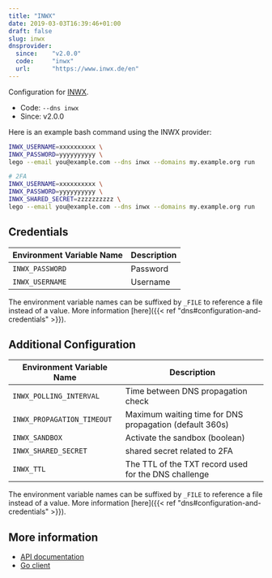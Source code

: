 ```yaml
---
title: "INWX"
date: 2019-03-03T16:39:46+01:00
draft: false
slug: inwx
dnsprovider:
  since:    "v2.0.0"
  code:     "inwx"
  url:      "https://www.inwx.de/en"
---
```


<!-- THIS DOCUMENTATION IS AUTO-GENERATED. PLEASE DO NOT EDIT. -->
<!-- providers/dns/inwx/inwx.toml -->
<!-- THIS DOCUMENTATION IS AUTO-GENERATED. PLEASE DO NOT EDIT. -->


Configuration for [INWX](https://www.inwx.de/en).


<!--more-->

- Code: `--dns inwx`
- Since: v2.0.0


Here is an example bash command using the INWX provider:

```bash
INWX_USERNAME=xxxxxxxxxx \
INWX_PASSWORD=yyyyyyyyyy \
lego --email you@example.com --dns inwx --domains my.example.org run

# 2FA
INWX_USERNAME=xxxxxxxxxx \
INWX_PASSWORD=yyyyyyyyyy \
INWX_SHARED_SECRET=zzzzzzzzzz \
lego --email you@example.com --dns inwx --domains my.example.org run
```




## Credentials

| Environment Variable Name | Description |
|-----------------------|-------------|
| `INWX_PASSWORD` | Password |
| `INWX_USERNAME` | Username |

The environment variable names can be suffixed by `_FILE` to reference a file instead of a value.
More information [here]({{< ref "dns#configuration-and-credentials" >}}).


## Additional Configuration

| Environment Variable Name | Description |
|--------------------------------|-------------|
| `INWX_POLLING_INTERVAL` | Time between DNS propagation check |
| `INWX_PROPAGATION_TIMEOUT` | Maximum waiting time for DNS propagation (default 360s) |
| `INWX_SANDBOX` | Activate the sandbox (boolean) |
| `INWX_SHARED_SECRET` | shared secret related to 2FA |
| `INWX_TTL` | The TTL of the TXT record used for the DNS challenge |

The environment variable names can be suffixed by `_FILE` to reference a file instead of a value.
More information [here]({{< ref "dns#configuration-and-credentials" >}}).




## More information

- [API documentation](https://www.inwx.de/en/help/apidoc)
- [Go client](https://github.com/nrdcg/goinwx)

<!-- THIS DOCUMENTATION IS AUTO-GENERATED. PLEASE DO NOT EDIT. -->
<!-- providers/dns/inwx/inwx.toml -->
<!-- THIS DOCUMENTATION IS AUTO-GENERATED. PLEASE DO NOT EDIT. -->
